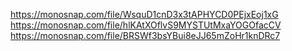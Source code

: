 https://monosnap.com/file/WsquD1cnD3x3tAPHYCD0PEjxEoj1xG
https://monosnap.com/file/hlKAtXOflvS9MYSTUtMxaYOGOfacCV
https://monosnap.com/file/BRSWf3bsYBui8eJJ65mZoHr1knDRc7
